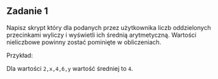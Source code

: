 Zadanie 1
---

Napisz skrypt który dla podanych przez użytkownika liczb oddzielonych przecinkami wyliczy i wyświetli ich średnią arytmetyczną.
Wartości nieliczbowe powinny zostać pominięte w obliczeniach.

Przykład:

Dla wartości `2,x,4,6,y` wartość średniej to `4`.
